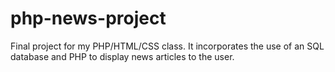 # php-news-project

Final project for my PHP/HTML/CSS class. It incorporates the use of an SQL database and PHP to display news articles to the user.
